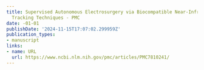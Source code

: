 ```yaml
---
title: Supervised Autonomous Electrosurgery via Biocompatible Near-Infrared Tissue
  Tracking Techniques - PMC
date: -01-01
publishDate: '2024-11-15T17:07:02.299959Z'
publication_types:
- manuscript
links:
- name: URL
  url: https://www.ncbi.nlm.nih.gov/pmc/articles/PMC7810241/
---
```

